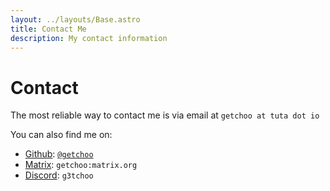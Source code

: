 ```yaml
---
layout: ../layouts/Base.astro
title: Contact Me
description: My contact information
---
```


# Contact

The most reliable way to contact me is via email at `getchoo at tuta dot io`

You can also find me on:

- [Github](https://github.com/): [`@getchoo`](https://github.com/getchoo)
- [Matrix](https://matrix.org):  `getchoo:matrix.org`
- [Discord](https://discord.com): `g3tchoo`
